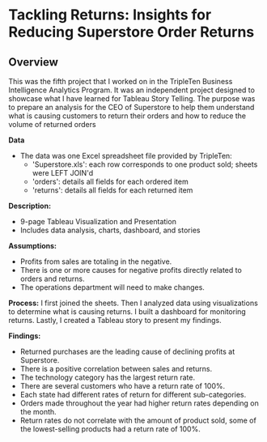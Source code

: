# Tackling Returns: Insights for Reducing Superstore Order Returns 

## Overview 
This was the fifth project that I worked on in the TripleTen Business Intelligence Analytics Program. It was an independent project designed to showcase what I have learned for Tableau Story Telling. The purpose was to prepare an analysis for the CEO of Superstore to help them understand what is causing customers to return their orders and how to reduce the volume of returned orders

**Data**
- The data was one Excel spreadsheet file provided by TripleTen:
  - 'Superstore.xls': each row corresponds to one product sold; sheets were LEFT JOIN'd
  - 'orders': details all fields for each ordered item
  - 'returns': details all fields for each returned item

**Description:**
- 9-page Tableau Visualization and Presentation
- Includes data analysis, charts, dashboard, and stories

**Assumptions:**
- Profits from sales are totaling in the negative.
- There is one or more causes for negative profits directly related to orders and returns.
- The operations department will need to make changes.

**Process:**
I first joined the sheets. Then I analyzed data using visualizations to determine what is causing returns. I built a dashboard for monitoring returns. Lastly, I created a Tableau story to present my findings.

**Findings:**
- Returned purchases are the leading cause of declining profits at Superstore.
- There is a positive correlation between sales and returns.
- The technology category has the largest return rate.
- There are several customers who have a return rate of 100%.
- Each state had different rates of return for different sub-categories.
- Orders made throughout the year had higher return rates depending on the month.
- Return rates do not correlate with the amount of product sold, some of the lowest-selling products had a return rate of 100%.
